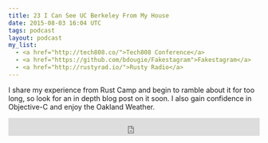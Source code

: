 ```yaml
---
title: 23 I Can See UC Berkeley From My House
date: 2015-08-03 16:04 UTC
tags: podcast
layout: podcast
my_list:  
  - <a href="http://tech808.co/">Tech808 Conference</a>
  - <a href="https://github.com/bdougie/Fakestagram">Fakestagram</a>
  - <a href="http://rustyrad.io/">Rusty Radio</a>
---
```

I share my experience from Rust Camp and begin to ramble about it for too long, so look for an in depth blog post on it soon. I also  gain confidence in Objective-C and enjoy the Oakland Weather.

<iframe frameborder='0' height='36px' scrolling='no' seamless src='https://simplecast.fm/e/14820?style=light' width='100%'></iframe>
